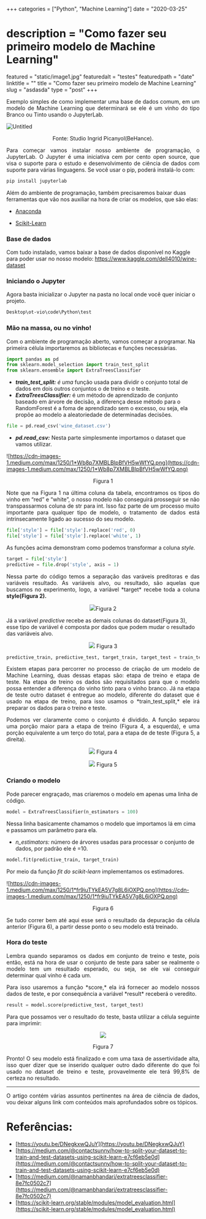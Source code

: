+++
categories = ["Python", "Machine Learning"]
date = "2020-03-25"
# description = "Como fazer seu primeiro modelo de Machine Learning"
featured = "static/image1.jpg"
featuredalt = "testes"
featuredpath = "date"
linktitle = ""
title = "Como fazer seu primeiro modelo de Machine Learning"
slug = "asdasda"
type = "post"
+++

<p style='text-align: justify;'>
Exemplo simples de como implementar uma base de dados comum, em um modelo de Machine Learning que determinará se ele é um vinho do tipo Branco ou Tinto usando o JupyterLab.
</p>

![Untitled](https://miro.medium.com/max/1400/1*SmQEaANmMNiSgj5i7WSi1Q.jpeg)
<p align = "center">
Fonte: Studio Ingrid Picanyol(BeHance).
</p>

<p style='text-align: justify;'>
Para começar vamos instalar nosso ambiente de programação, o JupyterLab. O Jupyter é uma iniciativa cem por cento open source, que visa o suporte para o estudo e desenvolvimento de ciência de dados com suporte para várias linguagens. Se você usar o pip, poderá instalá-lo com:
</p>

``` Bash
pip install jupyterlab
```

Além do ambiente de programação, também precisaremos baixar duas ferramentas que vão nos auxiliar na hora de criar os modelos, que são elas:

- [Anaconda](https://www.anaconda.com/distribution/)

- [Scikit-Learn](https://scikit-learn.org/stable/install.html)

### **Base de dados**

Com tudo instalado, vamos baixar a base de dados disponível no Kaggle para poder usar no nosso modelo:
https://www.kaggle.com/dell4010/wine-dataset

### **Iniciando o Jupyter**

Agora basta inicializar o Jupyter na pasta no local onde você quer iniciar o projeto.

``` bash
Desktop\ot-vio\code\Python\test
```

### **Mão na massa, ou no vinho!**

Com o ambiente de programação aberto, vamos começar a programar. Na primeira célula importaremos as bibliotecas e funções necessárias.

```python
import pandas as pd
from sklearn.model_selection import train_test_split
from sklearn.ensemble import ExtraTreesClassifier
```


- ***train_test_split:** é uma* função usada para dividir o conjunto total de dados em dois outros conjuntos o de treino e o teste.
- ***ExtraTreesClassifier:*** é um método de aprendizado de conjunto baseado em árvore de decisão, a diferença desse método para o RandomForest é a foma de aprendizado sem o excesso, ou seja, ela propõe ao modelo a aleatoriedade de determinadas decisões.

``` Python
file = pd.read_csv('wine_dataset.csv')
```

- ***pd.read_csv:*** Nesta parte simplesmente importamos o dataset que vamos utilizar.

![https://cdn-images-1.medium.com/max/1250/1*Wb8p7XMBLBIpBfVH5wWfYQ.png](https://cdn-images-1.medium.com/max/1250/1*Wb8p7XMBLBIpBfVH5wWfYQ.png)
<p align = "center"> Figura 1 </p>

<p style='text-align: justify;'>
Note que na Figura 1 na última coluna da tabela, encontramos os tipos do vinho em “red” e “white”, o nosso modelo não conseguirá prosseguir se não transpassarmos coluna de str para int. Isso faz parte de um processo muito importante para qualquer tipo de modelo, o tratamento de dados está intrinsecamente ligado ao sucesso do seu modelo.
</p>

```python
file['style'] = file['style'].replace('red', 0)
file['style'] = file['style'].replace('white', 1)
```

As funções acima demonstram como podemos transformar a coluna *style.*

``` python
target = file['style']
predictive = file.drop('style', axis = 1)
```
<p style='text-align: justify;'>
Nessa parte do código temos a separação das varáveis preditoras e das variáveis resultado. As variáveis alvo, ou resultado, são aquelas que buscamos no experimento, logo, a variável *target* recebe toda a coluna <b> style(Figura 2).</b>
</p>

<p align = "center"> 
 <img src="https://cdn-images-1.medium.com/max/1250/1*j_W_grl-w4JXX4ETEFK6Lg.png">Figura 2 
</p>

Já a variável *predictive* recebe as demais colunas do dataset(Figura 3), esse tipo de variável é composta por dados que podem mudar o resultado das variáveis alvo.

<p align = "center">
    <img src="https://cdn-images-1.medium.com/max/1250/1*TGkC6MJDtR0dOfoq50yoKQ.png"> Figura 3 
</p>

``` python
predictive_train, predictive_test, target_train, target_test = train_test_split(predictive, target, test_size = 0.3)
```
<p style='text-align: justify;'>
Existem etapas para percorrer no processo de criação de um modelo de Machine Learning, duas dessas etapas são: etapa de treino e etapa de teste. Na etapa de treino os dados são requisitados para que o modelo possa entender a diferença do vinho tinto para o vinho branco. Já na etapa de teste outro dataset é entregue ao modelo, diferente do dataset que é usado na etapa de treino, para isso usamos o *train_test_split,* ele irá preparar os dados para o treino e teste.
</p>

<p style='text-align: justify;'>
Podemos ver claramente como o conjunto é dividido. A função separou uma porção maior para a etapa de treino (Figura 4, a esquerda), e uma porção equivalente a um terço do total, para a etapa de de teste (Figura 5, a direita).
</p>


<p align = "center"> 
    <img src="https://cdn-images-1.medium.com/max/1250/1*0BPb5sg984GLztWq0OqQjw.png">
    Figura 4
</p>

<p align = "center"> 
    <img src="https://cdn-images-1.medium.com/max/938/1*MUvqoOiYkKNqOpWPQTPChQ.png"> Figura 5
</p>

### **Criando o modelo**

Pode parecer engraçado, mas criaremos o modelo em apenas uma linha de código.

```python
model = ExtraTreesClassifier(n_estimators = 100)
```


Nessa linha basicamente chamamos o modelo que importamos lá em cima e passamos um parâmetro para ela.

- *n_estimators:* número de árvores usadas para processar o conjunto de dados, por padrão ele é =10.

```python
model.fit(predictive_train, target_train)
```

Por meio da função *fit do scikit-learn* implementamos os estimadores.

![https://cdn-images-1.medium.com/max/1250/1*fr9iuTYkEA5V7g8L6iOXPQ.png](https://cdn-images-1.medium.com/max/1250/1*fr9iuTYkEA5V7g8L6iOXPQ.png)

<p align = "center"> Figura 6</p>

<p style='text-align: justify;'>
Se tudo correr bem até aqui esse será o resultado da depuração da célula anterior (Figura 6), a partir desse ponto o seu modelo está treinado.
</p>

### **Hora do teste**

<p style='text-align: justify;'>
Lembra quando separamos os dados em conjunto de treino e teste, pois então, está na hora de usar o conjunto de teste para saber se realmente o modelo tem um resultado esperado, ou seja, se ele vai conseguir determinar qual vinho é cada um.
</p>

<p style='text-align: justify;'>
Para isso usaremos a função *score,* ela irá fornecer ao modelo nossos dados de teste, e por consequência a variável *result* receberá o veredito.
</p>

```python
result = model.score(predictive_test, target_test)
```

<p style='text-align: justify;'>
Para que possamos ver o resultado do teste, basta utilizar a célula seguinte para imprimir:
</p>

<p align = "center">
    <img src="https://cdn-images-1.medium.com/max/1250/1*pmgYyuBp6xM4OztBWs9S8Q.png">
</p>

<p align = "center"> Figura 7</p>

<p style='text-align: justify;'>
Pronto! O seu modelo está finalizado e com uma taxa de assertividade alta, isso quer dizer que se inserido qualquer outro dado diferente do que foi usado no dataset de treino e teste, provavelmente ele terá 99,8% de certeza no resultado.
</p>

---

<p style='text-align: justify;'>
O artigo contém várias assuntos pertinentes na área de ciência de dados, vou deixar alguns link com conteúdos mais aprofundados sobre os tópicos.
</p>

# **Referências:**

- [https://youtu.be/DNegkxwQJuY](https://youtu.be/DNegkxwQJuY)
- [https://medium.com/@contactsunny/how-to-split-your-dataset-to-train-and-test-datasets-using-scikit-learn-e7cf6eb5e0d](https://medium.com/@contactsunny/how-to-split-your-dataset-to-train-and-test-datasets-using-scikit-learn-e7cf6eb5e0d)
- [https://medium.com/@namanbhandari/extratreesclassifier-8e7fc0502c7](https://medium.com/@namanbhandari/extratreesclassifier-8e7fc0502c7)
- [https://scikit-learn.org/stable/modules/model_evaluation.html](https://scikit-learn.org/stable/modules/model_evaluation.html)